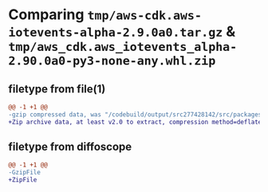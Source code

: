 # Comparing `tmp/aws-cdk.aws-iotevents-alpha-2.9.0a0.tar.gz` & `tmp/aws_cdk.aws_iotevents_alpha-2.90.0a0-py3-none-any.whl.zip`

## filetype from file(1)

```diff
@@ -1 +1 @@
-gzip compressed data, was "/codebuild/output/src277428142/src/packages/individual-packages/aws-iotevents/dist/python/aws-cdk.aws-iotevents-alpha-2.9.0a0.t", last modified: Wed Jan 26 11:22:05 2022, max compression
+Zip archive data, at least v2.0 to extract, compression method=deflate
```

## filetype from diffoscope

```diff
@@ -1 +1 @@
-GzipFile
+ZipFile
```

